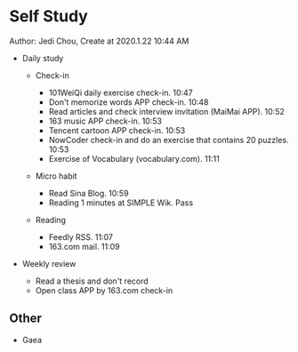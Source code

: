 # Self Study

Author: Jedi Chou, Create at 2020.1.22 10:44 AM

* Daily study
  * Check-in
    * 101WeiQi daily exercise check-in. 10:47
    * Don't memorize words APP check-in. 10:48
    * Read articles and check interview invitation (MaiMai APP). 10:52
    * 163 music APP check-in. 10:53
    * Tencent cartoon APP check-in. 10:53
    * NowCoder check-in and do an exercise that contains 20 puzzles. 10:53
    * Exercise of Vocabulary (vocabulary.com). 11:11

  * Micro habit
    * Read Sina Blog. 10:59
    * Reading 1 minutes at SIMPLE Wik. Pass

  * Reading
    * Feedly RSS. 11:07
    * 163.com mail. 11:09

* Weekly review
  * Read a thesis and don't record
  * Open class APP by 163.com check-in

## Other

* Gaea
